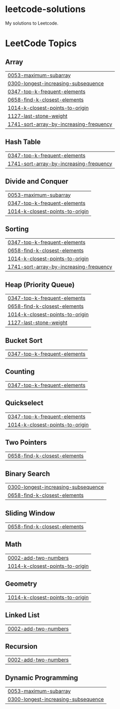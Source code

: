 # leetcode-solutions

My solutions to Leetcode.
<!---LeetCode Topics Start-->
# LeetCode Topics
## Array
|  |
| ------- |
| [0053-maximum-subarray](https://github.com/ravnoorsingh/leetcode-solutions/tree/master/0053-maximum-subarray) |
| [0300-longest-increasing-subsequence](https://github.com/ravnoorsingh/leetcode-solutions/tree/master/0300-longest-increasing-subsequence) |
| [0347-top-k-frequent-elements](https://github.com/ravnoorsingh/leetcode-solutions/tree/master/0347-top-k-frequent-elements) |
| [0658-find-k-closest-elements](https://github.com/ravnoorsingh/leetcode-solutions/tree/master/0658-find-k-closest-elements) |
| [1014-k-closest-points-to-origin](https://github.com/ravnoorsingh/leetcode-solutions/tree/master/1014-k-closest-points-to-origin) |
| [1127-last-stone-weight](https://github.com/ravnoorsingh/leetcode-solutions/tree/master/1127-last-stone-weight) |
| [1741-sort-array-by-increasing-frequency](https://github.com/ravnoorsingh/leetcode-solutions/tree/master/1741-sort-array-by-increasing-frequency) |
## Hash Table
|  |
| ------- |
| [0347-top-k-frequent-elements](https://github.com/ravnoorsingh/leetcode-solutions/tree/master/0347-top-k-frequent-elements) |
| [1741-sort-array-by-increasing-frequency](https://github.com/ravnoorsingh/leetcode-solutions/tree/master/1741-sort-array-by-increasing-frequency) |
## Divide and Conquer
|  |
| ------- |
| [0053-maximum-subarray](https://github.com/ravnoorsingh/leetcode-solutions/tree/master/0053-maximum-subarray) |
| [0347-top-k-frequent-elements](https://github.com/ravnoorsingh/leetcode-solutions/tree/master/0347-top-k-frequent-elements) |
| [1014-k-closest-points-to-origin](https://github.com/ravnoorsingh/leetcode-solutions/tree/master/1014-k-closest-points-to-origin) |
## Sorting
|  |
| ------- |
| [0347-top-k-frequent-elements](https://github.com/ravnoorsingh/leetcode-solutions/tree/master/0347-top-k-frequent-elements) |
| [0658-find-k-closest-elements](https://github.com/ravnoorsingh/leetcode-solutions/tree/master/0658-find-k-closest-elements) |
| [1014-k-closest-points-to-origin](https://github.com/ravnoorsingh/leetcode-solutions/tree/master/1014-k-closest-points-to-origin) |
| [1741-sort-array-by-increasing-frequency](https://github.com/ravnoorsingh/leetcode-solutions/tree/master/1741-sort-array-by-increasing-frequency) |
## Heap (Priority Queue)
|  |
| ------- |
| [0347-top-k-frequent-elements](https://github.com/ravnoorsingh/leetcode-solutions/tree/master/0347-top-k-frequent-elements) |
| [0658-find-k-closest-elements](https://github.com/ravnoorsingh/leetcode-solutions/tree/master/0658-find-k-closest-elements) |
| [1014-k-closest-points-to-origin](https://github.com/ravnoorsingh/leetcode-solutions/tree/master/1014-k-closest-points-to-origin) |
| [1127-last-stone-weight](https://github.com/ravnoorsingh/leetcode-solutions/tree/master/1127-last-stone-weight) |
## Bucket Sort
|  |
| ------- |
| [0347-top-k-frequent-elements](https://github.com/ravnoorsingh/leetcode-solutions/tree/master/0347-top-k-frequent-elements) |
## Counting
|  |
| ------- |
| [0347-top-k-frequent-elements](https://github.com/ravnoorsingh/leetcode-solutions/tree/master/0347-top-k-frequent-elements) |
## Quickselect
|  |
| ------- |
| [0347-top-k-frequent-elements](https://github.com/ravnoorsingh/leetcode-solutions/tree/master/0347-top-k-frequent-elements) |
| [1014-k-closest-points-to-origin](https://github.com/ravnoorsingh/leetcode-solutions/tree/master/1014-k-closest-points-to-origin) |
## Two Pointers
|  |
| ------- |
| [0658-find-k-closest-elements](https://github.com/ravnoorsingh/leetcode-solutions/tree/master/0658-find-k-closest-elements) |
## Binary Search
|  |
| ------- |
| [0300-longest-increasing-subsequence](https://github.com/ravnoorsingh/leetcode-solutions/tree/master/0300-longest-increasing-subsequence) |
| [0658-find-k-closest-elements](https://github.com/ravnoorsingh/leetcode-solutions/tree/master/0658-find-k-closest-elements) |
## Sliding Window
|  |
| ------- |
| [0658-find-k-closest-elements](https://github.com/ravnoorsingh/leetcode-solutions/tree/master/0658-find-k-closest-elements) |
## Math
|  |
| ------- |
| [0002-add-two-numbers](https://github.com/ravnoorsingh/leetcode-solutions/tree/master/0002-add-two-numbers) |
| [1014-k-closest-points-to-origin](https://github.com/ravnoorsingh/leetcode-solutions/tree/master/1014-k-closest-points-to-origin) |
## Geometry
|  |
| ------- |
| [1014-k-closest-points-to-origin](https://github.com/ravnoorsingh/leetcode-solutions/tree/master/1014-k-closest-points-to-origin) |
## Linked List
|  |
| ------- |
| [0002-add-two-numbers](https://github.com/ravnoorsingh/leetcode-solutions/tree/master/0002-add-two-numbers) |
## Recursion
|  |
| ------- |
| [0002-add-two-numbers](https://github.com/ravnoorsingh/leetcode-solutions/tree/master/0002-add-two-numbers) |
## Dynamic Programming
|  |
| ------- |
| [0053-maximum-subarray](https://github.com/ravnoorsingh/leetcode-solutions/tree/master/0053-maximum-subarray) |
| [0300-longest-increasing-subsequence](https://github.com/ravnoorsingh/leetcode-solutions/tree/master/0300-longest-increasing-subsequence) |
<!---LeetCode Topics End-->